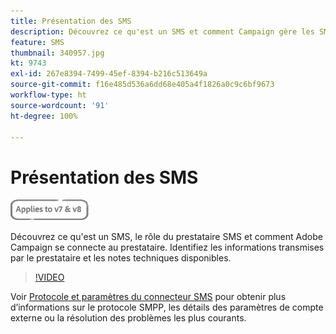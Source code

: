 ```yaml
---
title: Présentation des SMS
description: Découvrez ce qu'est un SMS et comment Campaign gère les SMS
feature: SMS
thumbnail: 340957.jpg
kt: 9743
exl-id: 267e8394-7499-45ef-8394-b216c513649a
source-git-commit: f16e485d536a6dd68e405a4f1826a0c9c6bf9673
workflow-type: ht
source-wordcount: '91'
ht-degree: 100%

---
```


# Présentation des SMS

![S’applique aux versions 7 et 8](../assets/V7-V8-stamp.png)

Découvrez ce qu&#39;est un SMS, le rôle du prestataire SMS et comment Adobe Campaign se connecte au prestataire. Identifiez les informations transmises par le prestataire et les notes techniques disponibles.

>[!VIDEO](https://video.tv.adobe.com/v/340957?quality=12)

Voir [Protocole et paramètres du connecteur SMS](https://experienceleague.adobe.com/docs/campaign-classic/using/sending-messages/sending-messages-on-mobiles/sms-protocol.html?lang=fr#sending-messages) pour obtenir plus d’informations sur le protocole SMPP, les détails des paramètres de compte externe ou la résolution des problèmes les plus courants.
